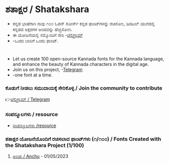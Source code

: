 # ಶತಾಕ್ಷರ / Shatakshara
* ಕನ್ನಡ ಭಾಷೆಗಾಗಿ ನಾವು ೧೦೦ ಓಪನ್ ಸೋರ್ಸ್ ಕನ್ನಡ ಫಾಂಟ್‌ಗಳನ್ನು ರಚಿಸೊಣ, ಡಿಜಿಟಲ್ ಯುಗದಲ್ಲಿ ಕನ್ನಡದ ಅಕ್ಷರಗಳ ಅಂದವನ್ನು ಹೆಚ್ಚಿಸೋಣ.
* ಈ ಯೋಜನೆಯಲ್ಲಿ  ನಮ್ಮೊಂದಿಗೆ ಸೇರಿ -[ಟೆಲಿಗ್ರಾಮ್](https://telegram.me/shatakshara)
* -ಒಂದು ಬಾರಿಗೆ ಒಂದು ಫಾಂಟ್.
# 
* Let us create 100 open-source Kannada fonts for the Kannada language, and enhance the beauty of Kannada characters in the digital age.
* Join us on this project, -[Telegram](https://telegram.me/shatakshara)
* -one font at a time.
### ಕೊಡುಗೆ ನೀಡಲು ಸಮುದಾಯಕ್ಕೆ ಸೇರಿಕೊಳ್ಳಿ / Join the community to contribute
👉[ಟೆಲಿಗ್ರಾಮ್ / Telegram](https://telegram.me/shatakshara)
### ಸಂಪನ್ಮೂಲಗಳು / resource
* [ಸಂಪನ್ಮೂಲಗಳು /resource](https://github.com/imarunck/shatakshara/blob/main/01%20resources.md)
### ಶತಾಕ್ಷರ ಯೋಜನೆಯೊಂದಿಗೆ ರಚಿಸಲಾದ ಫಾಂಟ್‌ಗಳು (೧/೧೦೦) / Fonts Created with the Shatakshara Project (1/100)
1. [ಅಂಚು / Anchu](https://github.com/imarunck/anchu) - 01/05/2023
